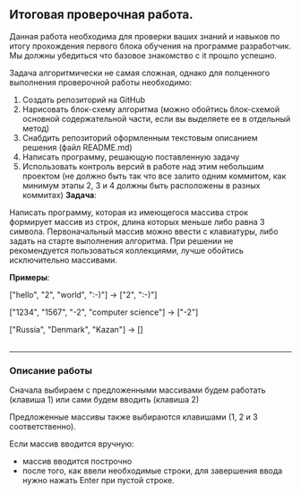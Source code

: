 ## Итоговая проверочная работа.

Данная работа необходима для проверки ваших знаний и навыков по итогу прохождения первого блока обучения на программе разработчик. Мы должны убедиться что базовое знакомство с it прошло успешно.

Задача алгоритмически не самая сложная, однако для полценного выполнения проверочной работы необходимо:
1. Создать репозиторий на GitHub
2. Нарисовать блок-схему алгоритма (можно обойтись блок-схемой основной содержательной части, если вы выделяете ее в отдельный метод)
3. Снабдить репозиторий оформленным текстовым описанием решения (файл README.md)
4. Написать программу, решающую поставленную задачу
5. Использовать контроль версий в работе над этим небольшим проектом (не должно быть так что все залито одним коммитом, как минимум этапы 2, 3 и 4 должны быть расположены в разных коммитах)
**Задача**: 

Написать программу, которая из имеющегося массива строк формирует массив из строк, длина которых меньше либо равна 3 символа. Первоначальный массив можно ввести с клавиатуры, либо задать на старте выполнения алгоритма. При решении не рекомендуется пользоваться коллекциями, лучше обойтись исключительно массивами.

**Примеры**:

["hello", "2", "world", ":-)"] -> ["2", ":-)"]

["1234", "1567", "-2", "computer science"] -> ["-2"]

["Russia", "Denmark", "Kazan"] -> []
<br><br>
___

### Описание работы

Сначала выбираем с предложенными массивами будем работать (клавиша 1)
или сами будем вводить (клавиша 2)

Предложенные массивы также выбираются клавишами (1, 2 и 3 соответственно).

Если массив вводится вручную:
- массив вводится построчно
- после того, как ввели необходимые строки, для завершения ввода нужно нажать Enter при пустой строке.

